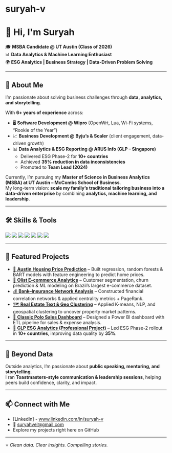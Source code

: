 # suryah-v

# 👋 Hi, I'm Suryah  

🎓 **MSBA Candidate @ UT Austin (Class of 2026)**  
📊 **Data Analytics & Machine Learning Enthusiast**  
🌍 **ESG Analytics | Business Strategy | Data-Driven Problem Solving**

---

## 🚀 About Me  
I’m passionate about solving business challenges through **data, analytics, and storytelling**.  

With **6+ years of experience** across:  
- 🖥️ **Software Development @ Wipro** (OpenWrt, Lua, Wi-Fi systems, “Rookie of the Year”)  
- 📈 **Business Development @ Byju’s & Scaler** (client engagement, data-driven growth)  
- 📊 **Data Analytics & ESG Reporting @ ARUS Info (GLP – Singapore)**  
  - Delivered ESG Phase-2 for **10+ countries**  
  - Achieved **35% reduction in data inconsistencies**  
  - Promoted to **Team Lead (2024)**  

Currently, I’m pursuing my **Master of Science in Business Analytics (MSBA) at UT Austin – McCombs School of Business**.  
My long-term vision: **scale my family’s traditional tailoring business into a data-driven enterprise** by combining **analytics, machine learning, and leadership**.  

---

## 🛠 Skills & Tools  
<p align="left">
  <img src="https://img.shields.io/badge/Python-3776AB?style=for-the-badge&logo=python&logoColor=white" />
  <img src="https://img.shields.io/badge/R-276DC3?style=for-the-badge&logo=r&logoColor=white" />
  <img src="https://img.shields.io/badge/SQL-336791?style=for-the-badge&logo=postgresql&logoColor=white" />
  <img src="https://img.shields.io/badge/Power%20BI-F2C811?style=for-the-badge&logo=powerbi&logoColor=black" />
  <img src="https://img.shields.io/badge/Tableau-E97627?style=for-the-badge&logo=tableau&logoColor=white" />
  <img src="https://img.shields.io/badge/Excel-217346?style=for-the-badge&logo=microsoft-excel&logoColor=white" />
  <img src="https://img.shields.io/badge/Machine%20Learning-102230?style=for-the-badge&logo=scikitlearn&logoColor=orange" />
</p>

---

## 📂 Featured Projects  
- [🏡 **Austin Housing Price Prediction**](#) – Built regression, random forests & BART models with feature engineering to predict home prices.  
- [🛒 **Olist E-commerce Analytics**](#) – Customer segmentation, churn prediction & ML modeling on Brazil’s largest e-commerce dataset.  
- [💰 **Bank–Insurance Network Analysis**](#) – Constructed financial correlation networks & applied centrality metrics + PageRank.  
- [🗺 **Real Estate Text & Geo Clustering**](#) – Applied K-means, NLP, and geospatial clustering to uncover property market patterns.  
- [👕 **Classic Polo Sales Dashboard**](#) – Designed a Power BI dashboard with ETL pipeline for sales & expense analysis.  
- [🌱 **GLP ESG Analytics (Professional Project)**](#) – Led ESG Phase-2 rollout in **10+ countries**, improving data quality by **35%**.  

---

## 🎤 Beyond Data  
Outside analytics, I’m passionate about **public speaking, mentoring, and storytelling**.  
I ran **Toastmasters-style communication & leadership sessions**, helping peers build confidence, clarity, and impact.  

---

## 📫 Connect with Me  
- [LinkedIn] - www.linkedin.com/in/suryah-v 
- 📧 suryahvel@gmail.com  
-  Explore my projects right here on GitHub  

---

⭐ *Clean data. Clear insights. Compelling stories.*  
